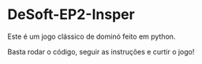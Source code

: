 # DeSoft-EP2-Insper

Este é um jogo clássico de dominó feito em python.

Basta rodar o código, seguir as instruções e curtir o jogo!